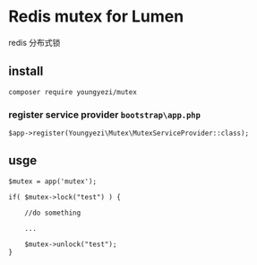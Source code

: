 # Redis mutex for Lumen
redis 分布式锁


## install

	composer require youngyezi/mutex 
	
### register service provider `bootstrap\app.php`

	$app->register(Youngyezi\Mutex\MutexServiceProvider::class);
			
## usge
    $mutex = app('mutex');
    
    if( $mutex->lock("test") ) {
    
        //do something
        
        ...
        
        $mutex->unlock("test");
    }